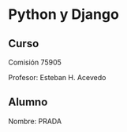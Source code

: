 # Python y Django

## Curso

Comisión 75905

Profesor: Esteban H. Acevedo

## Alumno

Nombre: PRADA


